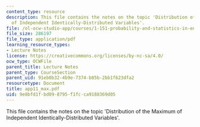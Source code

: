 ```yaml
---
content_type: resource
description: This file contains the notes on the topic 'Distribution of the Maximum
  of Independent Identically-Distributed Variables'.
file: /ol-ocw-studio-app/courses/1-151-probability-and-statistics-in-engineering-spring-2005/9e8bfd1fbd098795f1fcca9188369d05_app11_max.pdf
file_size: 286197
file_type: application/pdf
learning_resource_types:
- Lecture Notes
license: https://creativecommons.org/licenses/by-nc-sa/4.0/
ocw_type: OCWFile
parent_title: Lecture Notes
parent_type: CourseSection
parent_uid: 91eb0b32-4b9e-7374-b85b-2bb1f623dfa2
resourcetype: Document
title: app11_max.pdf
uid: 9e8bfd1f-bd09-8795-f1fc-ca9188369d05
---
```

This file contains the notes on the topic 'Distribution of the Maximum of Independent Identically-Distributed Variables'.